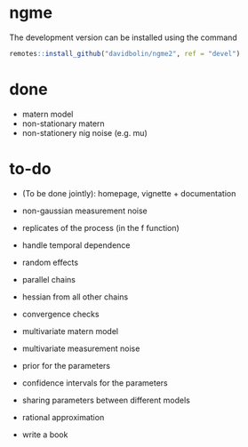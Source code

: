 # ngme

 The development version can be installed using the command
```r
remotes::install_github("davidbolin/ngme2", ref = "devel")
```

# done
* matern model
* non-stationary matern
* non-stationery nig noise (e.g. mu)

# to-do

* (To be done jointly): homepage, vignette + documentation

* non-gaussian measurement noise
* replicates of the process (in the f function)
* handle temporal dependence 
* random effects
* parallel chains 
* hessian from all other chains
* convergence checks
* multivariate matern model
* multivariate measurement noise
* prior for the parameters
* confidence intervals for the parameters
* sharing parameters between different models
* rational approximation
* write a book
